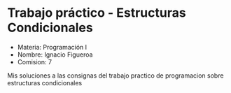 # Trabajo práctico - Estructuras Condicionales

- Materia: Programación I
- Nombre: Ignacio Figueroa
- Comision: 7

Mis soluciones a las consignas del trabajo practico de programacion sobre estructuras condicionales
